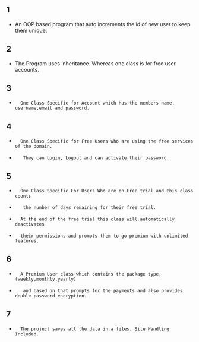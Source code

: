 ## 1
- An OOP based program that auto increments the id of new user to keep them unique.
## 2
- The Program uses inheritance. Whereas one class is for free user accounts.
## 3
-		One Class Specific for Account which has the members name, username,email and password.
## 4
-		One Class Specific for Free Users who are using the free services of the domain.
-		 They can Login, Logout and can activate their password.
## 5
-		One Class Specific For Users Who are on Free trial and this class counts
-		 the number of days remaining for their free trial. 
-		At the end of the free trial this class will automatically deactivates 
-		their permissions and prompts them to go premium with unlimited features.
## 6
-		A Premium User class which contains the package type,(weekly,monthly,yearly)
-		 and based on that prompts for the payments and also provides double password encryption.
## 7
-		The project saves all the data in a files. Sile Handling Included.
